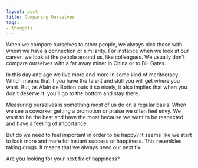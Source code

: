```yaml
---
layout: post
title: Comparing Ourselves
tags:
- thoughts
---
```


When we compare ourselves to other people, we always pick those with whom we have a connection or similarity. For instance when we look at our career, we look at the people around us, like colleagues. We usually don't compare ourselves with a far away miner in China or to Bill Gates.

In this day and age we live more and more in some kind of meritocracy. Which means that if you have the talent and skill you will get where you want. But, as Alain de Botton puts it so nicely, it also implies that when you don't deserve it, you'll go to the bottom and stay there.

Measuring ourselves is something most of us do on a regular basis. When we see a coworker getting a promotion or praise we often feel envy. We want to be the best and have the most because we want to be respected and have a feeling of importance.

But do we need to feel important in order to be happy? It seems like we start to look more and more for instant success or happiness. This resembles taking drugs. It means that we always need our next fix.

Are you looking for your next fix of happiness?
